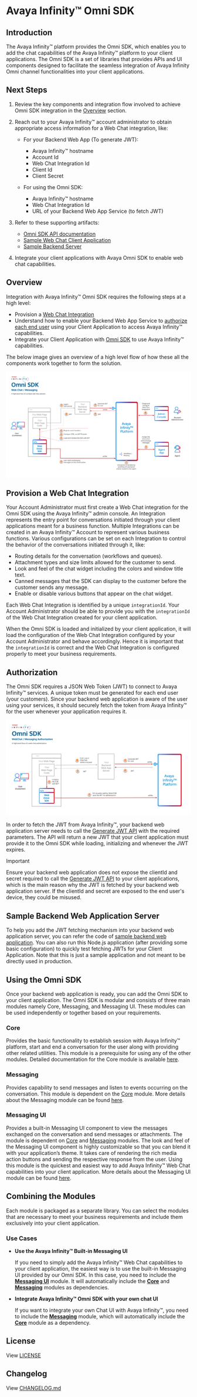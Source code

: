 # Avaya Infinity™ Omni SDK

## Introduction

The Avaya Infinity™ platform provides the Omni SDK, which enables you to add the chat capabilities of the Avaya Infinity™ platform to your client applications. The Omni SDK is a set of libraries that provides APIs and UI components designed to facilitate the seamless integration of Avaya Infinity Omni channel functionalities into your client applications.

## Next Steps

1. Review the key components and integration flow involved to achieve Omni SDK integration in the [Overview](#overview) section.
2. Reach out to your Avaya Infinity™ account administrator to obtain appropriate access information for a Web Chat integration, like:

   - For your Backend Web App (To generate JWT):
  
     - Avaya Infinity™ hostname
     - Account Id
     - Web Chat Integration Id
     - Client Id
     - Client Secret

   - For using the Omni SDK:

     - Avaya Infinity™ hostname
     - Web Chat Integration Id
     - URL of your Backend Web App Service (to fetch JWT)

3. Refer to these supporting artifacts:
   - [Omni SDK API documentation](https://glowing-carnival-jnk6qpo.pages.github.io/)
   - [Sample Web Chat Client Application](./sample-app-messaging/)
   - [Sample Backend Server](https://github.com/Avaya-Infinity/omni-sdk-starter-kit)
4. Integrate your client applications with Avaya Omni SDK to enable web chat capabilities.

## Overview

Integration with Avaya Infinity™ Omni SDK requires the following steps at a high level:

- Provision a [Web Chat Integration](#provision-a-web-chat-integration)
- Understand how to enable your Backend Web App Service to [authorize each end user](#authorization) using your Client Application to access Avaya Infinity™ capabilities.
- Integrate your Client Application with [Omni SDK](#using-the-omni-sdk) to use Avaya Infinity™ capabilities.

The below image gives an overview of a high level flow of how these all the  components work together to form the solution.

![Omni SDK Overview](images/omni-sdk-overview.png)

## Provision a Web Chat Integration

Your Account Administrator must first create a Web Chat integration for the Omni SDK using the Avaya Infinity™ admin console. An Integration represents the entry point for conversations initiated through your client applications meant for a business function. Multiple Integrations can be created in an Avaya Infinity™ Account to represent various business functions. Various configurations can be set on each Integration to control the behavior of the conversations initiated through it, like:

- Routing details for the conversation (workflows and queues).
- Attachment types and size limits allowed for the customer to send.
- Look and feel of the chat widget including the colors and window title text.
- Canned messages that the SDK can display to the customer before the customer sends any message.
- Enable or disable various buttons that appear on the chat widget.

Each Web Chat Integration is identified by a unique `integrationId`. Your Account Administrator should be able to provide you with the `integrationId` of the Web Chat Integration created for your client application.

When the Omni SDK is loaded and initialized by your client application, it will load the configuration of the Web Chat Integration configured by your Account Administrator and behave accordingly. Hence it is important that the `integrationId` is correct and the Web Chat Integration is configured properly to meet your business requirements.

## Authorization

The Omni SDK requires a JSON Web Token (JWT) to connect to Avaya Infinity™ services. A unique token must be generated for each end user (your customers). Since your backend web application is aware of the user using your services, it should securely fetch the token from Avaya Infinity™ for the user whenever your application requires it.

![Omni SDK Authorization](images/omni-sdk-auth.png)

In order to fetch the JWT from Avaya Infinity™, your backend web application server needs to call the [Generate JWT API](https://github.com/Avaya-Infinity/omni-sdk-web/blob/main/generate-jwt-api.md) with the required parameters. The API will return a new JWT that your client application must provide it to the Omni SDK while loading, initializing and whenever the JWT expires.

> [!Important]
> Ensure your backend web application does not expose the clientId and secret required to call the [Generate JWT API](https://github.com/Avaya-Infinity/omni-sdk-web/blob/main/generate-jwt-api.md) to your client applications, which is the main reason why the JWT is fetched by your backend web application server. If the clientId and secret are exposed to the end user's device, they could be misused.

## Sample Backend Web Application Server

To help you add the JWT fetching mechanism into your backend web application server, you can refer the code of [sample backend web application](https://github.com/Avaya-Infinity/omni-sdk-starter-kit). You can also run this Node.js application (after providing some basic configuration) to quickly test fetching JWTs for your Client Application. Note that this is just a sample application and not meant to be directly used in production.

## Using the Omni SDK

Once your backend web application is ready, you can add the Omni SDK to your client application. The Omni SDK is modular and consists of three main modules namely Core, Messaging, and Messaging UI. These modules can be used independently or together based on your requirements.

### Core

Provides the basic functionality to establish session with Avaya Infinity™ platform, start and end a conversation for the user along with providing other related utilities. This module is a prerequisite for using any of the other modules. Detailed documentation for the Core module is available [here](./core.md).

### Messaging

Provides capability to send messages and listen to events occurring on the conversation. This module is dependent on the [Core](#core) module. More details about the Messaging module can be found [here](./messaging.md).

### Messaging UI

Provides a built-in Messaging UI component to view the messages exchanged on the conversation and send messages or attachments. The module is dependent on [Core](#core) and [Messaging](#messaging) modules. The look and feel of the Messaging UI component is highly customizable so that you can blend it with your application’s theme. It takes care of rendering the rich media action buttons and sending the respective response from the user. Using this module is the quickest and easiest way to add Avaya Infinity™ Web Chat capabilities into your client application. More details about the Messaging UI module can be found [here](./messaging-ui.md).

## Combining the Modules

Each module is packaged as a separate library. You can select the modules that are necessary to meet your business requirements and include them exclusively into your client application.

### Use Cases

- **Use the Avaya Infinity™ Built-in Messaging UI**

  If you need to simply add the Avaya Infinity™ Web Chat capabilities to your client application, the easiest way is to use the built-in Messaging UI provided by our Omni SDK. In this case, you need to include the **[Messaging UI](#messaging-ui)** module. It will automatically include the **[Core](#core)** and **[Messaging](#messaging)** modules as dependencies.

- **Integrate Avaya Infinity™ Omni SDK with your own chat UI**

  If you want to integrate your own Chat UI with Avaya Infinity™, you need to include the **[Messaging](#messaging)** module, which will automatically include the **[Core](#core)** module as a dependency.

## License

View [LICENSE](https://support.avaya.com/css/public/documents/101038288)

## Changelog

View [CHANGELOG.md](./CHANGELOG.md)
